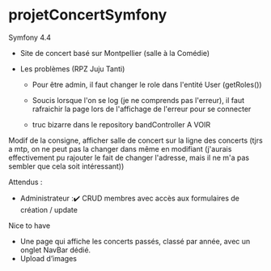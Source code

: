 # projetConcertSymfony
Symfony 4.4

- Site de concert basé sur Montpellier (salle à la Comédie)

- Les problèmes (RPZ Juju Tanti)
    - Pour être admin, il faut changer le role dans l'entité User (getRoles())

    - Soucis lorsque l'on se log (je ne comprends pas l'erreur), il faut rafraichir la page lors de l'affichage de l'erreur pour se connecter
    - truc bizarre dans le repository bandController A VOIR


Modif de la consigne, afficher salle de concert sur la ligne des concerts (tjrs a mtp, on ne peut pas la changer dans même en modifiant (j'aurais effectivement pu rajouter le fait de changer l'adresse, mais il ne m'a pas sembler que cela soit intéressant))


Attendus :
- Administrateur :✔️
    CRUD membres avec accès aux formulaires de création / update

Nice to have
- Une page qui affiche les concerts passés, classé par année, avec un onglet NavBar dédié.
- Upload d’images